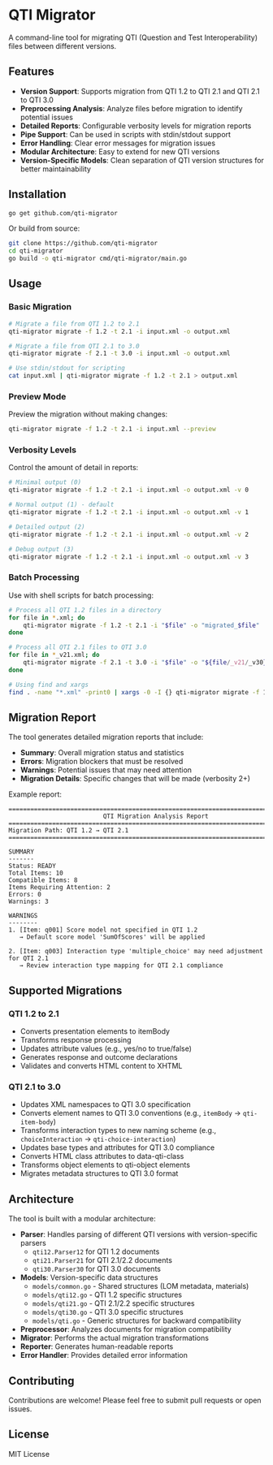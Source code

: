 # QTI Migrator

A command-line tool for migrating QTI (Question and Test Interoperability) files between different versions.

## Features

- **Version Support**: Supports migration from QTI 1.2 to QTI 2.1 and QTI 2.1 to QTI 3.0
- **Preprocessing Analysis**: Analyze files before migration to identify potential issues
- **Detailed Reports**: Configurable verbosity levels for migration reports
- **Pipe Support**: Can be used in scripts with stdin/stdout support
- **Error Handling**: Clear error messages for migration issues
- **Modular Architecture**: Easy to extend for new QTI versions
- **Version-Specific Models**: Clean separation of QTI version structures for better maintainability

## Installation

```bash
go get github.com/qti-migrator
```

Or build from source:

```bash
git clone https://github.com/qti-migrator
cd qti-migrator
go build -o qti-migrator cmd/qti-migrator/main.go
```

## Usage

### Basic Migration

```bash
# Migrate a file from QTI 1.2 to 2.1
qti-migrator migrate -f 1.2 -t 2.1 -i input.xml -o output.xml

# Migrate a file from QTI 2.1 to 3.0
qti-migrator migrate -f 2.1 -t 3.0 -i input.xml -o output.xml

# Use stdin/stdout for scripting
cat input.xml | qti-migrator migrate -f 1.2 -t 2.1 > output.xml
```

### Preview Mode

Preview the migration without making changes:

```bash
qti-migrator migrate -f 1.2 -t 2.1 -i input.xml --preview
```

### Verbosity Levels

Control the amount of detail in reports:

```bash
# Minimal output (0)
qti-migrator migrate -f 1.2 -t 2.1 -i input.xml -o output.xml -v 0

# Normal output (1) - default
qti-migrator migrate -f 1.2 -t 2.1 -i input.xml -o output.xml -v 1

# Detailed output (2)
qti-migrator migrate -f 1.2 -t 2.1 -i input.xml -o output.xml -v 2

# Debug output (3)
qti-migrator migrate -f 1.2 -t 2.1 -i input.xml -o output.xml -v 3
```

### Batch Processing

Use with shell scripts for batch processing:

```bash
# Process all QTI 1.2 files in a directory
for file in *.xml; do
    qti-migrator migrate -f 1.2 -t 2.1 -i "$file" -o "migrated_$file"
done

# Process all QTI 2.1 files to QTI 3.0
for file in *_v21.xml; do
    qti-migrator migrate -f 2.1 -t 3.0 -i "$file" -o "${file/_v21/_v30}"
done

# Using find and xargs
find . -name "*.xml" -print0 | xargs -0 -I {} qti-migrator migrate -f 1.2 -t 2.1 -i {} -o migrated_{}
```

## Migration Report

The tool generates detailed migration reports that include:

- **Summary**: Overall migration status and statistics
- **Errors**: Migration blockers that must be resolved
- **Warnings**: Potential issues that may need attention
- **Migration Details**: Specific changes that will be made (verbosity 2+)

Example report:
```
================================================================================
                          QTI Migration Analysis Report
================================================================================
Migration Path: QTI 1.2 → QTI 2.1
================================================================================

SUMMARY
-------
Status: READY
Total Items: 10
Compatible Items: 8
Items Requiring Attention: 2
Errors: 0
Warnings: 3

WARNINGS
--------
1. [Item: q001] Score model not specified in QTI 1.2
   → Default score model 'SumOfScores' will be applied

2. [Item: q003] Interaction type 'multiple_choice' may need adjustment for QTI 2.1
   → Review interaction type mapping for QTI 2.1 compliance
```

## Supported Migrations

### QTI 1.2 to 2.1

- Converts presentation elements to itemBody
- Transforms response processing
- Updates attribute values (e.g., yes/no to true/false)
- Generates response and outcome declarations
- Validates and converts HTML content to XHTML

### QTI 2.1 to 3.0

- Updates XML namespaces to QTI 3.0 specification
- Converts element names to QTI 3.0 conventions (e.g., `itemBody` → `qti-item-body`)
- Transforms interaction types to new naming scheme (e.g., `choiceInteraction` → `qti-choice-interaction`)
- Updates base types and attributes for QTI 3.0 compliance
- Converts HTML class attributes to data-qti-class
- Transforms object elements to qti-object elements
- Migrates metadata structures to QTI 3.0 format

## Architecture

The tool is built with a modular architecture:

- **Parser**: Handles parsing of different QTI versions with version-specific parsers
  - `qti12.Parser12` for QTI 1.2 documents
  - `qti21.Parser21` for QTI 2.1/2.2 documents  
  - `qti30.Parser30` for QTI 3.0 documents
- **Models**: Version-specific data structures
  - `models/common.go` - Shared structures (LOM metadata, materials)
  - `models/qti12.go` - QTI 1.2 specific structures
  - `models/qti21.go` - QTI 2.1/2.2 specific structures
  - `models/qti30.go` - QTI 3.0 specific structures
  - `models/qti.go` - Generic structures for backward compatibility
- **Preprocessor**: Analyzes documents for migration compatibility
- **Migrator**: Performs the actual migration transformations
- **Reporter**: Generates human-readable reports
- **Error Handler**: Provides detailed error information

## Contributing

Contributions are welcome! Please feel free to submit pull requests or open issues.

## License

MIT License